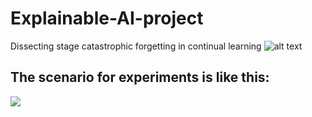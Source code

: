 # Explainable-AI-project
Dissecting stage catastrophic forgetting in continual learning
![alt text](https://github.com/luulinh90s/Explainable-AI-project/blob/master/Report%20and%20meetings/Proposed_method.png)

## The scenario for experiments is like this:
![](https://github.com/luulinh90s/Explainable-AI-project/blob/master/Report%20and%20meetings/scenario%20for%20experiments.JPG)
